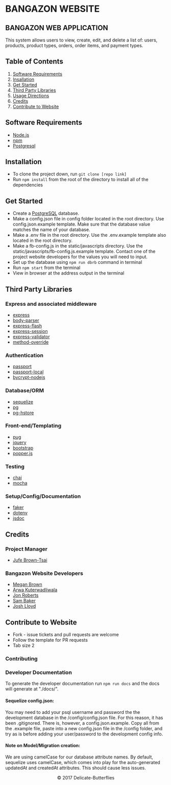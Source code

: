 # BANGAZON WEBSITE
## BANGAZON WEB APPLICATION

This system allows users to view, create, edit, and delete a list of: users, products, product types, orders, order items, and payment types.

## Table of Contents
1. [Software Requirements](#software-requirements)
1. [Insallation](#installation)
1. [Get Started](#get-started)
1. [Third Party Libraries](#third-party-libraries)
1. [Usage Directions](#usage-directions)
1. [Credits](#credits)
1. [Contribute to Website](#contribute-to-website)

## Software Requirements
- [Node.js](https://nodejs.org/en/)
- [npm](https://www.npmjs.com/)
- [Postgresql](https://www.postgresql.org/)

## Installation
- To clone the project down, run  ```git clone [repo link]```
- Run ```npm install``` from the root of the directory to install all of the dependencies

## Get Started
- Create a [PostgreSQL](http://www.postgresapp.com) database.
- Make a config.json file in config folder located in the root directory. Use config.json.example template. Make sure that the database value matches the name of your database.
- Make a .env file in the root directory. Use the .env.example template also located in the root directory.
- Make a fb-config.js in the static/javascripts directory. Use the static/javascripts/fb-config.js.example template. Contact one of the project website developers for the values you will need to input.
- Set up the database using ```npm run dbrb``` command in terminal
- Run ```npm start``` from the terminal
- View in browser at the address output in the terminal

## Third Party Libraries
### Express and associated middleware
- [express](https://www.expressjs.com)
- [body-parser](https://www.npmjs.com/package/body-parser)
- [express-flash](https://www.npmjs.com/package/express-flash)
- [express-session](https://www.npmjs.com/package/express-session)
- [express-validator](https://www.npmjs.com/package/express-validator)
- [method-override](https://www.npmjs.com/package/method-override)
### Authentication
- [passport](http://www.passportjs.org/)
- [passport-local](https://www.npmjs.com/package/passport-local)
- [bycrypt-nodejs]()
### Database/ORM
- [sequelize](https://www.docs.sequelizejs.com)
- [pg](https://www.npmjs.com/package/pg)
- [pg-hstore](https://www.npmjs.com/package/pg-hstore)
### Front-end/Templating
- [pug](https://www.pugjs.org)
- [jquery](https://jquery.com/)
- [bootstrap](https://www.getbootstrap.com)
- [popper.js](https://www.popperjs.org)
### Testing
- [chai](https://www.chaijs.com)
- [mocha](https://www.mochajs.org)
### Setup/Config/Documentation
- [faker](https://www.npmjs.com/package/faker)
- [dotenv](https://www.npmjs.com/package/dotenv)
- [jsdoc](https://www.usejsdoc.org)

## Credits
### Project Manager
- [Jufe Brown-Tsai](https://github.com/Jufebrown)

### Bangazon Website Developers
- [Megan Brown](https://github.com/megbrown)
- [Arwa Kuterwadliwala](https://github.com/Arwask)
- [Jon Roberts](https://github.com/thejonroberts)
- [Sam Baker](https://github.com/SamBDev)
- [Josh Lloyd](https://github.com/joshualloyd)

## Contribute to Website
- Fork - issue tickets and pull requests are welcome
- Follow the template for PR requests
- Tab size 2

### Contributing

### Developer Documentation
To generate the developer documentation run ```npm run docs``` and the docs will generate at "./docs/".

#### Sequelize config.json:
You may need to add your psql username and password the the development database in the /config/config.json file.  For this reason, it has been .gitignored.  There is, however, a config.json.example. Copy all from the .example file, paste into a new config.json file in the /config folder, and try as is before adding your user/password to the development config info.

#### Note on Model/Migration creation:
We are using camelCase for our database attribute names.  By default, sequelize uses camelCase, which comes into play for the auto-generated updatedAt and createdAt attributes. This should cause less issues.

<p align="center">&copy; 2017 Delicate-Butterflies</p>
